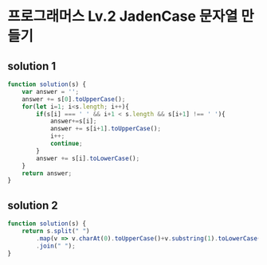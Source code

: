 # 프로그래머스 Lv.2 JadenCase 문자열 만들기

## solution 1

```javascript
function solution(s) {
    var answer = '';
    answer += s[0].toUpperCase();
    for(let i=1; i<s.length; i++){
        if(s[i] === ' ' && i+1 < s.length && s[i+1] !== ' '){
            answer+=s[i];
            answer += s[i+1].toUpperCase();
            i++;
            continue;
        }
        answer += s[i].toLowerCase();
    }
    return answer;
}
```

## solution 2

```javascript
function solution(s) {
    return s.split(" ")
        .map(v => v.charAt(0).toUpperCase()+v.substring(1).toLowerCase())
        .join(" ");
}
```